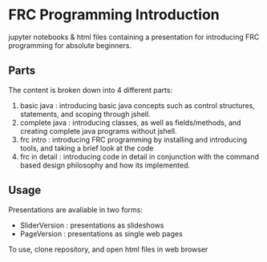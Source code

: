 # FRC Programming Introduction

jupyter notebooks & html files containing a presentation for introducing FRC programming for absolute beginners.

## Parts

The content is broken down into 4 different parts:
1. basic java : introducing basic java concepts such as control structures, statements, and scoping through jshell.
2. complete java : introducing classes, as well as fields/methods, and creating complete java programs without jshell.
3. frc intro : introducing FRC programming by installing and introducing tools, and taking a brief look at the code
4. frc in detail : introducing code in detail in conjunction with the command based design philosophy and how its implemented.

## Usage

Presentations are avaliable in two forms:
- SliderVersion : presentations as slideshows
- PageVersion : presentations as single web pages

To use, clone repository, and open html files in web browser